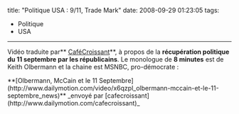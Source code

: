 title: "Politique USA : 9/11, Trade Mark"
date: 2008-09-29 01:23:05
tags:
  - Politique
  - USA
---

Vidéo traduite par** [CaféCroissant](http://cafecroissant.fr/2008/bonne-nuit-et-bonne-chance/)**, à propos de la **récupération politique du 11 septembre par les républicains**. Le monologue de **8 minutes** est de Keith Olbermann et la chaine est MSNBC, pro-démocrate&nbsp;:
<div>
**[Olbermann, McCain et le 11 Septembre](http://www.dailymotion.com/video/x6qzpl_olbermann-mccain-et-le-11-septembre_news)**
_envoyé par [cafecroissant](http://www.dailymotion.com/cafecroissant)_</div>